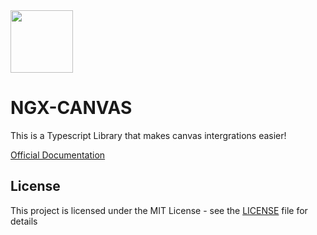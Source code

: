 <img src='https://ngx-canvas.github.io/sdk/assets/icons/icon-512x512.png' width='100'>

# NGX-CANVAS

This is a Typescript Library that makes canvas intergrations easier!

[Official Documentation](https://ngx-canvas.github.io/sdk/docs/core)

## License

This project is licensed under the MIT License - see the [LICENSE](LICENSE.md) file for details